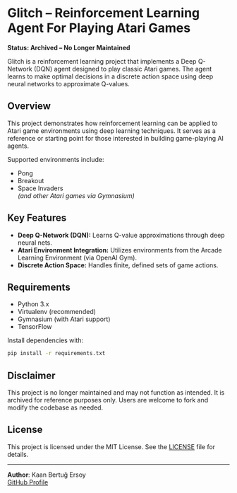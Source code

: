 # Glitch – Reinforcement Learning Agent For Playing Atari Games

**Status: Archived – No Longer Maintained**

Glitch is a reinforcement learning project that implements a Deep Q-Network (DQN) agent designed to play classic Atari games. The agent learns to make optimal decisions in a discrete action space using deep neural networks to approximate Q-values.

## Overview

This project demonstrates how reinforcement learning can be applied to Atari game environments using deep learning techniques. It serves as a reference or starting point for those interested in building game-playing AI agents.

Supported environments include:

- Pong
- Breakout
- Space Invaders  
*(and other Atari games via Gymnasium)*

## Key Features

- **Deep Q-Network (DQN):** Learns Q-value approximations through deep neural nets.
- **Atari Environment Integration:** Utilizes environments from the Arcade Learning Environment (via OpenAI Gym).
- **Discrete Action Space:** Handles finite, defined sets of game actions.

## Requirements

- Python 3.x
- Virtualenv (recommended)
- Gymnasium (with Atari support)
- TensorFlow

Install dependencies with:

```bash
pip install -r requirements.txt
```

## Disclaimer

This project is no longer maintained and may not function as intended. It is archived for reference purposes only. Users are welcome to fork and modify the codebase as needed.

## License

This project is licensed under the MIT License. See the [LICENSE](LICENSE) file for details.

---

**Author**: Kaan Bertuğ Ersoy  
[GitHub Profile](https://github.com/kaanbertugersoy)
